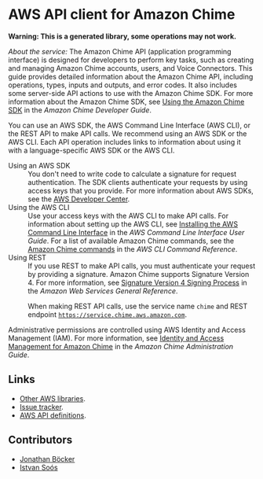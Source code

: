 # AWS API client for Amazon Chime

**Warning: This is a generated library, some operations may not work.**

*About the service:*
The Amazon Chime API (application programming interface) is designed for
developers to perform key tasks, such as creating and managing Amazon Chime
accounts, users, and Voice Connectors. This guide provides detailed
information about the Amazon Chime API, including operations, types, inputs
and outputs, and error codes. It also includes some server-side API actions
to use with the Amazon Chime SDK. For more information about the Amazon
Chime SDK, see <a
href="https://docs.aws.amazon.com/chime/latest/dg/meetings-sdk.html">Using
the Amazon Chime SDK</a> in the <i>Amazon Chime Developer Guide</i>.

You can use an AWS SDK, the AWS Command Line Interface (AWS CLI), or the
REST API to make API calls. We recommend using an AWS SDK or the AWS CLI.
Each API operation includes links to information about using it with a
language-specific AWS SDK or the AWS CLI.
<dl> <dt>Using an AWS SDK</dt> <dd>
You don't need to write code to calculate a signature for request
authentication. The SDK clients authenticate your requests by using access
keys that you provide. For more information about AWS SDKs, see the <a
href="https://aws.amazon.com/developer/">AWS Developer Center</a>.
</dd> <dt>Using the AWS CLI</dt> <dd>
Use your access keys with the AWS CLI to make API calls. For information
about setting up the AWS CLI, see <a
href="https://docs.aws.amazon.com/cli/latest/userguide/installing.html">Installing
the AWS Command Line Interface</a> in the <i>AWS Command Line Interface User
Guide</i>. For a list of available Amazon Chime commands, see the <a
href="https://docs.aws.amazon.com/cli/latest/reference/chime/index.html">Amazon
Chime commands</a> in the <i>AWS CLI Command Reference</i>.
</dd> <dt>Using REST</dt> <dd>
If you use REST to make API calls, you must authenticate your request by
providing a signature. Amazon Chime supports Signature Version 4. For more
information, see <a
href="https://docs.aws.amazon.com/general/latest/gr/signature-version-4.html">Signature
Version 4 Signing Process</a> in the <i>Amazon Web Services General
Reference</i>.

When making REST API calls, use the service name <code>chime</code> and REST
endpoint <code>https://service.chime.aws.amazon.com</code>.
</dd> </dl>
Administrative permissions are controlled using AWS Identity and Access
Management (IAM). For more information, see <a
href="https://docs.aws.amazon.com/chime/latest/ag/security-iam.html">Identity
and Access Management for Amazon Chime</a> in the <i>Amazon Chime
Administration Guide</i>.

## Links

- [Other AWS libraries](https://github.com/agilord/aws_client/tree/master/generated).
- [Issue tracker](https://github.com/agilord/aws_client/issues).
- [AWS API definitions](https://github.com/aws/aws-sdk-js/tree/master/apis).

## Contributors

- [Jonathan Böcker](https://github.com/Schwusch)
- [Istvan Soós](https://github.com/isoos)

